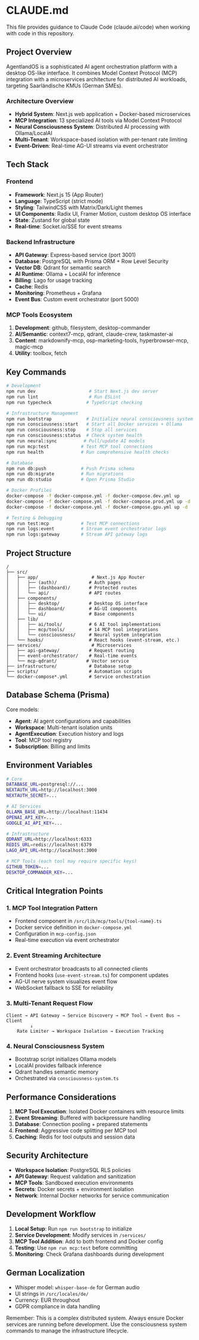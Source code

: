 # CLAUDE.md

This file provides guidance to Claude Code (claude.ai/code) when working with code in this repository.

## Project Overview

AgentlandOS is a sophisticated AI agent orchestration platform with a desktop OS-like interface. It combines Model Context Protocol (MCP) integration with a microservices architecture for distributed AI workloads, targeting Saarländische KMUs (German SMEs).

### Architecture Overview
- **Hybrid System**: Next.js web application + Docker-based microservices
- **MCP Integration**: 13 specialized AI tools via Model Context Protocol
- **Neural Consciousness System**: Distributed AI processing with Ollama/LocalAI
- **Multi-Tenant**: Workspace-based isolation with per-tenant rate limiting
- **Event-Driven**: Real-time AG-UI streams via event orchestrator

## Tech Stack

### Frontend
- **Framework**: Next.js 15 (App Router)
- **Language**: TypeScript (strict mode)
- **Styling**: TailwindCSS with Matrix/Dark/Light themes
- **UI Components**: Radix UI, Framer Motion, custom desktop OS interface
- **State**: Zustand for global state
- **Real-time**: Socket.io/SSE for event streams

### Backend Infrastructure
- **API Gateway**: Express-based service (port 3001)
- **Database**: PostgreSQL with Prisma ORM + Row Level Security
- **Vector DB**: Qdrant for semantic search
- **AI Runtime**: Ollama + LocalAI for inference
- **Billing**: Lago for usage tracking
- **Cache**: Redis
- **Monitoring**: Prometheus + Grafana
- **Event Bus**: Custom event orchestrator (port 5000)

### MCP Tools Ecosystem
1. **Development**: github, filesystem, desktop-commander
2. **AI/Semantic**: context7-mcp, qdrant, claude-crew, taskmaster-ai
3. **Content**: markdownify-mcp, osp-marketing-tools, hyperbrowser-mcp, magic-mcp
4. **Utility**: toolbox, fetch

## Key Commands

```bash
# Development
npm run dev                    # Start Next.js dev server
npm run lint                   # Run ESLint
npm run typecheck             # TypeScript checking

# Infrastructure Management
npm run bootstrap             # Initialize neural consciousness system
npm run consciousness:start   # Start all Docker services + Ollama
npm run consciousness:stop    # Stop all services
npm run consciousness:status  # Check system health
npm run neural:sync          # Pull/update AI models
npm run mcp:test            # Test MCP tool connections
npm run health              # Run comprehensive health checks

# Database
npm run db:push             # Push Prisma schema
npm run db:migrate          # Run migrations
npm run db:studio           # Open Prisma Studio

# Docker Profiles
docker-compose -f docker-compose.yml -f docker-compose.dev.yml up      # Development
docker-compose -f docker-compose.yml -f docker-compose.prod.yml up -d  # Production
docker-compose -f docker-compose.yml -f docker-compose.gpu.yml up -d   # GPU-enabled

# Testing & Debugging
npm run test:mcp            # Test MCP connections
npm run logs:event          # Stream event orchestrator logs
npm run logs:gateway        # Stream API gateway logs
```

## Project Structure

```
/
├── src/
│   ├── app/                    # Next.js App Router
│   │   ├── (auth)/            # Auth pages
│   │   ├── (dashboard)/       # Protected routes
│   │   └── api/               # API routes
│   ├── components/
│   │   ├── desktop/           # Desktop OS interface
│   │   ├── dashboard/         # AG-UI components
│   │   └── ui/                # Base components
│   ├── lib/
│   │   ├── ai/tools/          # 6 AI tool implementations
│   │   ├── mcp/tools/         # 14 MCP tool integrations
│   │   └── consciousness/     # Neural system integration
│   └── hooks/                 # React hooks (event-stream, etc.)
├── services/                   # Microservices
│   ├── api-gateway/           # Request routing
│   ├── event-orchestrator/    # Real-time events
│   └── mcp-qdrant/           # Vector service
├── infrastructure/            # Database setup
├── scripts/                   # Automation scripts
└── docker-compose*.yml        # Service orchestration
```

## Database Schema (Prisma)

Core models:
- **Agent**: AI agent configurations and capabilities
- **Workspace**: Multi-tenant isolation units
- **AgentExecution**: Execution history and logs
- **Tool**: MCP tool registry
- **Subscription**: Billing and limits

## Environment Variables

```bash
# Core
DATABASE_URL=postgresql://...
NEXTAUTH_URL=http://localhost:3000
NEXTAUTH_SECRET=...

# AI Services
OLLAMA_BASE_URL=http://localhost:11434
OPENAI_API_KEY=...
GOOGLE_AI_API_KEY=...

# Infrastructure
QDRANT_URL=http://localhost:6333
REDIS_URL=redis://localhost:6379
LAGO_API_URL=http://localhost:3000

# MCP Tools (each tool may require specific keys)
GITHUB_TOKEN=...
DESKTOP_COMMANDER_KEY=...
```

## Critical Integration Points

### 1. MCP Tool Integration Pattern
- Frontend component in `/src/lib/mcp/tools/{tool-name}.ts`
- Docker service definition in `docker-compose.yml`
- Configuration in `mcp-config.json`
- Real-time execution via event orchestrator

### 2. Event Streaming Architecture
- Event orchestrator broadcasts to all connected clients
- Frontend hooks (`use-event-stream.ts`) for component updates
- AG-UI nerve system visualizes event flow
- WebSocket fallback to SSE for reliability

### 3. Multi-Tenant Request Flow
```
Client → API Gateway → Service Discovery → MCP Tool → Event Bus → Client
         ↓
    Rate Limiter → Workspace Isolation → Execution Tracking
```

### 4. Neural Consciousness System
- Bootstrap script initializes Ollama models
- LocalAI provides fallback inference
- Qdrant handles semantic memory
- Orchestrated via `consciousness-system.ts`

## Performance Considerations

1. **MCP Tool Execution**: Isolated Docker containers with resource limits
2. **Event Streaming**: Buffered with backpressure handling
3. **Database**: Connection pooling + prepared statements
4. **Frontend**: Aggressive code splitting per MCP tool
5. **Caching**: Redis for tool outputs and session data

## Security Architecture

- **Workspace Isolation**: PostgreSQL RLS policies
- **API Gateway**: Request validation and sanitization
- **MCP Tools**: Sandboxed execution environments
- **Secrets**: Docker secrets + environment isolation
- **Network**: Internal Docker networks for service communication

## Development Workflow

1. **Local Setup**: Run `npm run bootstrap` to initialize
2. **Service Development**: Modify services in `/services/`
3. **MCP Tool Addition**: Add to both frontend and Docker config
4. **Testing**: Use `npm run mcp:test` before committing
5. **Monitoring**: Check Grafana dashboards during development

## German Localization

- Whisper model: `whisper-base-de` for German audio
- UI strings in `/src/locales/de/`
- Currency: EUR throughout
- GDPR compliance in data handling

Remember: This is a complex distributed system. Always ensure Docker services are running before development. Use the consciousness system commands to manage the infrastructure lifecycle.